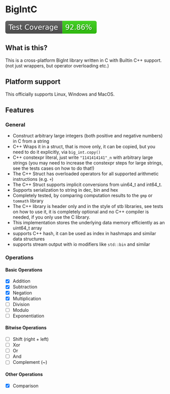 # BigIntC

![Code Coverage](https://github.com/Totto16/bigint_c/blob/_xml_coverage_reports/data/main/badge.svg)

## What is this?

This is a cross-platform BigInt library written in C with Builtin C++ support. (not just wrappers, but operator overloading etc.)

## Platform support

This officially supports Linux, Windows and MacOS.

## Features

### General

- Construct arbitrary large integers (both positive and negative numbers) in C from a string
- C++ Wraps it in a struct, that is move only, it can be copied, but you need to do it explicitly, via `big_int.copy()`
- C++ constexpr literal, just write `"1141414141"_n` with arbitrary large strings (you may need to increase the constexpr steps for large strings, see the tests cases on how to do that!)
- The C++ Struct has overloaded operators for all supported arithmetic instructions (e.g. `+`)
- The C++ Struct supports implicit conversions from uin64_t and int64_t.
- Supports serialization to string in dec, bin and hex
- Completely tested, by comparing computation results to the `gmp` or `tommath` library
- The C++ library is header only and in the style of stb libraries, see tests on how to use it, it is completely optional and no C++ compiler is needed, if you only use the C library.
- This implementation stores the underlying data memory efficiently as an uint64_t array
- supports C++ hash, it can be used as index in hashmaps and similar data structures
- supports stream output with io modifiers like `std::bin` and similar

### Operations

#### Basic Operations

- [x] Addition
- [x] Subtraction
- [x] Negation
- [x] Multiplication
- [ ] Division
- [ ] Modulo
- [ ] Exponentiation

#### Bitwise Operations

- [ ] Shift (right + left)
- [ ] Xor
- [ ] Or
- [ ] And
- [ ] Complement (~)

#### Other Operations

- [x] Comparison
